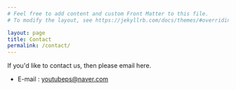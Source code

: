 ```yaml
---
# Feel free to add content and custom Front Matter to this file.
# To modify the layout, see https://jekyllrb.com/docs/themes/#overriding-theme-defaults

layout: page
title: Contact
permalink: /contact/
---
```


If you'd like to contact us, then please email here.

- E-mail : [youtubeps@naver.com](youtubeps@naver.com)
